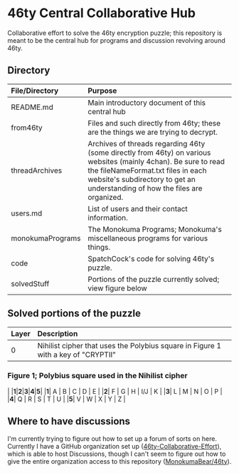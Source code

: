 # 46ty Central Collaborative Hub
Collaborative effort to solve the 46ty encryption puzzle; this repository is meant to be the central hub for programs and discussion revolving around 46ty.
## Directory
| File/Directory | Purpose |
| :------------- | :------ |
| README.md | Main introductory document of this central hub |
| from46ty | Files and such directly from 46ty; these are the things we are trying to decrypt. |
| threadArchives | Archives of threads regarding 46ty (some directly from 46ty) on various websites (mainly 4chan). Be sure to read the fileNameFormat.txt files in each website's subdirectory to get an understanding of how the files are organized. |
| users.md | List of users and their contact information. |
| monokumaPrograms | The Monokuma Programs; Monokuma's miscellaneous programs for various things. |
| code | SpatchCock's code for solving 46ty's puzzle. |
| solvedStuff | Portions of the puzzle currently solved; view figure below |
## Solved portions of the puzzle
| Layer | Description |
| :---- | :---------- |
| 0 | Nihilist cipher that uses the Polybius square in Figure 1 with a key of "CRYPTII" |
### Figure 1; Polybius square used in the Nihilist cipher
|     |**1**|**2**|**3**|**4**|**5**|
|**1**|  A  |  B  |  C  |  D  |  E  |
|**2**|  F  |  G  |  H  | I/J |  K  |
|**3**|  L  |  M  |  N  |  O  |  P  |
|**4**|  Q  |  R  |  S  |  T  |  U  |
|**5**|  V  |  W  |  X  |  Y  |  Z  |
## Where to have discussions
I'm currently trying to figure out how to set up a forum of sorts on here. Currently I have a GitHub organization set up ([46ty-Collaborative-Effort](https://github.com/46ty-Collaborative-Effort)), which is able to host Discussions, though I can't seem to figure out how to give the entire organization access to this repository ([MonokumaBear/46ty](https://github.com/MonokumaBear/46ty)).
